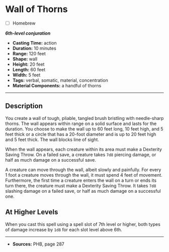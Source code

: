# Wall of Thorns
- [ ] Homebrew

***6th-level conjuration***
- **Casting Time:** action
- **Duration:** 10 minutes
- **Range:** 120 feet
- **Shape:** wall
- **Height:** 20 feet
- **Length:** 60 feet
- **Width:** 5 feet
- **Tags:** verbal, somatic, material, concentration
- **Material Components:** a handful of thorns

---

## Description
You create a wall of tough, pliable, tangled brush bristling with needle-sharp thorns.
The wall appears within range on a solid surface and lasts for the duration.
You choose to make the wall up to 60 feet long, 10 feet high, and 5 feet thick or a circle that has a 20-foot diameter and is up to 20 feet high and 5 feet thick.
The wall blocks line of sight.

When the wall appears, each creature within its area must make a Dexterity Saving Throw.
On a failed save, a creature takes `7d8` piercing damage, or half as much damage on a successful save.

A creature can move through the wall, albeit slowly and painfully.
For every 1 foot a creature moves through the wall, it must spend 4 feet of movement.
Furthermore, the first time a creature enters the wall on a turn or ends its turn there, the creature must make a Dexterity Saving Throw.
It takes `7d8` slashing damage on a failed save, or half as much damage on a successful one.

## At Higher Levels
When you cast this spell using a spell slot of 7th level or higher, both types of damage increase by `1d8` for each slot level above 6th.

---

- **Sources:** PHB, page 287

